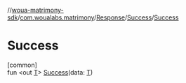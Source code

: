 //[woua-matrimony-sdk](../../../../index.md)/[com.woualabs.matrimony](../../index.md)/[Response](../index.md)/[Success](index.md)/[Success](-success.md)

# Success

[common]\
fun <out [T](index.md)> [Success](-success.md)(data: [T](index.md))

